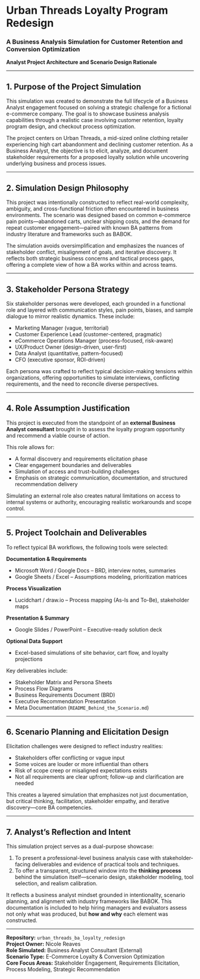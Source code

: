 # Urban Threads Loyalty Program Redesign  
### A Business Analysis Simulation for Customer Retention and Conversion Optimization  
**Analyst Project Architecture and Scenario Design Rationale**

---

## 1. Purpose of the Project Simulation

This simulation was created to demonstrate the full lifecycle of a Business Analyst engagement focused on solving a strategic challenge for a fictional e-commerce company. The goal is to showcase business analysis capabilities through a realistic case involving customer retention, loyalty program design, and checkout process optimization.

The project centers on Urban Threads, a mid-sized online clothing retailer experiencing high cart abandonment and declining customer retention. As a Business Analyst, the objective is to elicit, analyze, and document stakeholder requirements for a proposed loyalty solution while uncovering underlying business and process issues.

---

## 2. Simulation Design Philosophy

This project was intentionally constructed to reflect real-world complexity, ambiguity, and cross-functional friction often encountered in business environments. The scenario was designed based on common e-commerce pain points—abandoned carts, unclear shipping costs, and the demand for repeat customer engagement—paired with known BA patterns from industry literature and frameworks such as BABOK.

The simulation avoids oversimplification and emphasizes the nuances of stakeholder conflict, misalignment of goals, and iterative discovery. It reflects both strategic business concerns and tactical process gaps, offering a complete view of how a BA works within and across teams.

---

## 3. Stakeholder Persona Strategy

Six stakeholder personas were developed, each grounded in a functional role and layered with communication styles, pain points, biases, and sample dialogue to mirror realistic dynamics. These include:

- Marketing Manager (vague, territorial)
- Customer Experience Lead (customer-centered, pragmatic)
- eCommerce Operations Manager (process-focused, risk-aware)
- UX/Product Owner (design-driven, user-first)
- Data Analyst (quantitative, pattern-focused)
- CFO (executive sponsor, ROI-driven)

Each persona was crafted to reflect typical decision-making tensions within organizations, offering opportunities to simulate interviews, conflicting requirements, and the need to reconcile diverse perspectives.

---

## 4. Role Assumption Justification

This project is executed from the standpoint of an **external Business Analyst consultant** brought in to assess the loyalty program opportunity and recommend a viable course of action.

This role allows for:
- A formal discovery and requirements elicitation phase
- Clear engagement boundaries and deliverables
- Simulation of access and trust-building challenges
- Emphasis on strategic communication, documentation, and structured recommendation delivery

Simulating an external role also creates natural limitations on access to internal systems or authority, encouraging realistic workarounds and scope control.

---

## 5. Project Toolchain and Deliverables

To reflect typical BA workflows, the following tools were selected:

**Documentation & Requirements**
- Microsoft Word / Google Docs – BRD, interview notes, summaries
- Google Sheets / Excel – Assumptions modeling, prioritization matrices

**Process Visualization**
- Lucidchart / draw.io – Process mapping (As-Is and To-Be), stakeholder maps

**Presentation & Summary**
- Google Slides / PowerPoint – Executive-ready solution deck

**Optional Data Support**
- Excel-based simulations of site behavior, cart flow, and loyalty projections

Key deliverables include:
- Stakeholder Matrix and Persona Sheets
- Process Flow Diagrams
- Business Requirements Document (BRD)
- Executive Recommendation Presentation
- Meta Documentation (`README_Behind_the_Scenario.md`)

---

## 6. Scenario Planning and Elicitation Design

Elicitation challenges were designed to reflect industry realities:
- Stakeholders offer conflicting or vague input
- Some voices are louder or more influential than others
- Risk of scope creep or misaligned expectations exists
- Not all requirements are clear upfront; follow-up and clarification are needed

This creates a layered simulation that emphasizes not just documentation, but critical thinking, facilitation, stakeholder empathy, and iterative discovery—core BA competencies.

---

## 7. Analyst’s Reflection and Intent

This simulation project serves as a dual-purpose showcase:

1. To present a professional-level business analysis case with stakeholder-facing deliverables and evidence of practical tools and techniques.
2. To offer a transparent, structured window into the **thinking process** behind the simulation itself—scenario design, stakeholder modeling, tool selection, and realism calibration.

It reflects a business analyst mindset grounded in intentionality, scenario planning, and alignment with industry frameworks like BABOK. This documentation is included to help hiring managers and evaluators assess not only what was produced, but **how and why** each element was constructed.

---

**Repository:** `urban_threads_ba_loyalty_redesign`  
**Project Owner:** Nicole Reaves  
**Role Simulated:** Business Analyst Consultant (External)  
**Scenario Type:** E-Commerce Loyalty & Conversion Optimization  
**Core Focus Areas:** Stakeholder Engagement, Requirements Elicitation, Process Modeling, Strategic Recommendation

